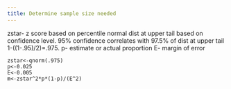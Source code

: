 ```yaml
---
title: Determine sample size needed
---
```


zstar- z score based on percentile normal dist at upper tail based on confidence level. 95% confidence correlates with 97.5% of dist at upper tail 1-((1-.95)/2)=.975.
p- estimate or actual proportion
E- margin of error


	zstar<-qnorm(.975)
	p<-0.025
	E<-0.005
	m<-zstar^2*p*(1-p)/(E^2)
